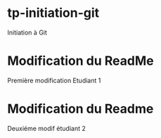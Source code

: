 # tp-initiation-git
Initiation à Git
# Modification du ReadMe
Première modification Etudiant 1

# Modification du Readme
Deuxiéme modif étudiant 2
